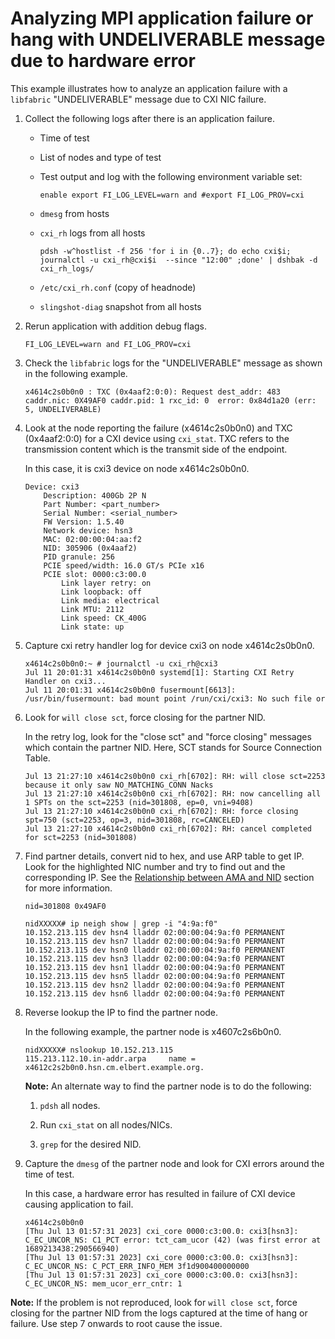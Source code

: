 # Analyzing MPI application failure or hang with UNDELIVERABLE message due to hardware error

This example illustrates how to analyze an application failure with a `libfabric` "UNDELIVERABLE" message due to CXI NIC failure.

1. Collect the following logs after there is an application failure.

   - Time of test
  
   - List of nodes and type of test
  
   - Test output and log with the following environment variable set:

     ```screen
     enable export FI_LOG_LEVEL=warn and #export FI_LOG_PROV=cxi
     ```

   - `dmesg` from hosts
  
   - `cxi_rh` logs from all hosts

     ```screen
     pdsh -w^hostlist -f 256 'for i in {0..7}; do echo cxi$i;  journalctl -u cxi_rh@cxi$i  --since "12:00" ;done' | dshbak -d cxi_rh_logs/
     ```

   - `/etc/cxi_rh.conf` (copy of headnode)
  
   - `slingshot-diag` snapshot from all hosts

2. Rerun application with addition debug flags.

    ```screen
    FI_LOG_LEVEL=warn and FI_LOG_PROV=cxi
    ```

3. Check the `libfabric` logs for the "UNDELIVERABLE" message as shown in the following example.

    ```screen
    x4614c2s0b0n0 : TXC (0x4aaf2:0:0): Request dest_addr: 483 caddr.nic: 0X49AF0 caddr.pid: 1 rxc_id: 0  error: 0x84d1a20 (err: 5, UNDELIVERABLE)
    ```

4. Look at the node reporting the failure (x4614c2s0b0n0) and TXC (0x4aaf2:0:0) for a CXI device using `cxi_stat`. TXC refers to the transmission content which is the transmit side of the endpoint.

   In this case, it is cxi3 device on node x4614c2s0b0n0.

    ```screen
    Device: cxi3
        Description: 400Gb 2P N
        Part Number: <part_number>
        Serial Number: <serial_number>
        FW Version: 1.5.40
        Network device: hsn3
        MAC: 02:00:00:04:aa:f2
        NID: 305906 (0x4aaf2)
        PID granule: 256
        PCIE speed/width: 16.0 GT/s PCIe x16
        PCIE slot: 0000:c3:00.0
            Link layer retry: on
            Link loopback: off
            Link media: electrical
            Link MTU: 2112
            Link speed: CK_400G
            Link state: up
    ```

5. Capture cxi retry handler log for device cxi3 on node x4614c2s0b0n0.

    ```screen
    x4614c2s0b0n0:~ # journalctl -u cxi_rh@cxi3
    Jul 11 20:01:31 x4614c2s0b0n0 systemd[1]: Starting CXI Retry Handler on cxi3...
    Jul 11 20:01:31 x4614c2s0b0n0 fusermount[6613]: /usr/bin/fusermount: bad mount point /run/cxi/cxi3: No such file or
    ```

6. Look for `will close sct`, force closing for the partner NID.

    In the retry log, look for the "close sct" and "force closing" messages which contain the partner NID.
    Here, SCT stands for Source Connection Table.

    ```screen
    Jul 13 21:27:10 x4614c2s0b0n0 cxi_rh[6702]: RH: will close sct=2253 because it only saw NO_MATCHING_CONN Nacks
    Jul 13 21:27:10 x4614c2s0b0n0 cxi_rh[6702]: RH: now cancelling all 1 SPTs on the sct=2253 (nid=301808, ep=0, vni=9408)
    Jul 13 21:27:10 x4614c2s0b0n0 cxi_rh[6702]: RH: force closing spt=750 (sct=2253, op=3, nid=301808, rc=CANCELED)
    Jul 13 21:27:10 x4614c2s0b0n0 cxi_rh[6702]: RH: cancel completed for sct=2253 (nid=301808)
    ```

7. Find partner details, convert nid to hex, and use ARP table to get IP. Look for the highlighted NIC number and try to find out and the corresponding IP.
   See the [Relationship between AMA and NID](./concepts.md#relationship-between-ama-and-nid) section for more information.

    `nid=301808 0x49AF0`

    ```screen
    nidXXXXX# ip neigh show | grep -i "4:9a:f0"
    10.152.213.115 dev hsn4 lladdr 02:00:00:04:9a:f0 PERMANENT
    10.152.213.115 dev hsn7 lladdr 02:00:00:04:9a:f0 PERMANENT
    10.152.213.115 dev hsn0 lladdr 02:00:00:04:9a:f0 PERMANENT
    10.152.213.115 dev hsn3 lladdr 02:00:00:04:9a:f0 PERMANENT
    10.152.213.115 dev hsn1 lladdr 02:00:00:04:9a:f0 PERMANENT
    10.152.213.115 dev hsn5 lladdr 02:00:00:04:9a:f0 PERMANENT
    10.152.213.115 dev hsn2 lladdr 02:00:00:04:9a:f0 PERMANENT
    10.152.213.115 dev hsn6 lladdr 02:00:00:04:9a:f0 PERMANENT
    ```

8. Reverse lookup the IP to find the partner node.

    In the following example, the partner node is x4607c2s6b0n0.

    ```screen
    nidXXXXX# nslookup 10.152.213.115
    115.213.112.10.in-addr.arpa     name = x4612c2s2b0n0.hsn.cm.elbert.example.org.
    ```

    **Note:** An alternate way to find the partner node is to do the following:

    1. `pdsh` all nodes.

    2. Run `cxi_stat` on all nodes/NICs.

    3. `grep` for the desired NID.

9. Capture the `dmesg` of the partner node and look for CXI errors around the time of test.

   In this case, a hardware error has resulted in failure of CXI device causing application to fail.

    ```screen
    x4614c2s0b0n0
    [Thu Jul 13 01:57:31 2023] cxi_core 0000:c3:00.0: cxi3[hsn3]: C_EC_UNCOR_NS: C1_PCT error: tct_cam_ucor (42) (was first error at 1689213438:290566940)
    [Thu Jul 13 01:57:31 2023] cxi_core 0000:c3:00.0: cxi3[hsn3]: C_EC_UNCOR_NS: C_PCT_ERR_INFO_MEM 3f1d900400000000
    [Thu Jul 13 01:57:31 2023] cxi_core 0000:c3:00.0: cxi3[hsn3]: C_EC_UNCOR_NS: mem_ucor_err_cntr: 1
    ```

**Note:** If the problem is not reproduced, look for `will close sct`, force closing for the partner NID from the logs captured at the time of hang or failure.
Use step 7 onwards to root cause the issue.
